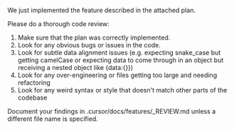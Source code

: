 We just implemented the feature described in the attached plan.

Please do a thorough code review:
1. Make sure that the plan was correctly implemented.
2. Look for any obvious bugs or issues in the code.
3. Look for subtle data alignment issues (e.g. expecting snake_case but getting camelCase or expecting data to come through in an object but receiving a nested object like {data:{}})
4. Look for any over-engineering or files getting too large and needing refactoring
5. Look for any weird syntax or style that doesn't match other parts of the codebase

Document your findings in .cursor/docs/features/<N>_REVIEW.md unless a different file name is specified.